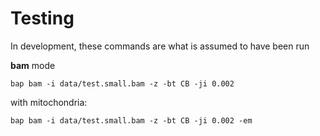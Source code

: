 # Testing

In development, these commands are what is assumed to have been run

**bam** mode

```
bap bam -i data/test.small.bam -z -bt CB -ji 0.002 
```
with mitochondria:
```
bap bam -i data/test.small.bam -z -bt CB -ji 0.002 -em
```


